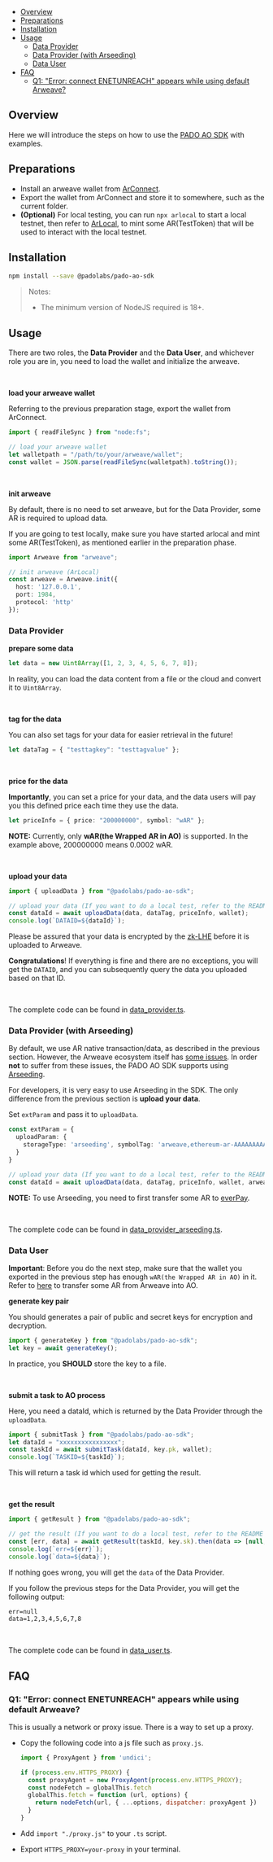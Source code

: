 
- [Overview](#overview)
- [Preparations](#preparations)
- [Installation](#installation)
- [Usage](#usage)
  - [Data Provider](#data-provider)
  - [Data Provider (with Arseeding)](#data-provider-with-arseeding)
  - [Data User](#data-user)
- [FAQ](#faq)
  - [Q1: "Error: connect ENETUNREACH" appears while using default Arweave?](#q1-error-connect-enetunreach-appears-while-using-default-arweave)


## Overview

Here we will introduce the steps on how to use the [PADO AO SDK](https://docs.padolabs.org/ecosystem/ao/sdk) with examples.



## Preparations


- Install an arweave wallet from [ArConnect](https://www.arconnect.io/download).
- Export the wallet from ArConnect and store it to somewhere, such as the current folder.
- **(Optional)** For local testing, you can run `npx arlocal` to start a local testnet, then refer to [ArLocal](https://docs.arconnect.io/developer-tooling/arlocal-devtools), to mint some AR(TestToken) that will be used to interact with the local testnet.


## Installation


```sh
npm install --save @padolabs/pado-ao-sdk
```

> Notes:
>
> - The minimum version of NodeJS required is 18+.


## Usage

There are two roles, the **Data Provider** and the **Data User**, and whichever role you are in, you need to load the wallet and initialize the arweave. 


<br/>

**load your arweave wallet**

Referring to the previous preparation stage, export the wallet from ArConnect.

```ts
import { readFileSync } from "node:fs";

// load your arweave wallet
let walletpath = "/path/to/your/arweave/wallet";
const wallet = JSON.parse(readFileSync(walletpath).toString());
```


<br/>

**init arweave**

By default, there is no need to set arweave, but for the Data Provider, some AR is required to upload data.

If you are going to test locally, make sure you have started arlocal and mint some AR(TestToken), as mentioned earlier in the preparation phase.

```ts
import Arweave from "arweave";

// init arweave (ArLocal)
const arweave = Arweave.init({
  host: '127.0.0.1',
  port: 1984,
  protocol: 'http'
});
```


### Data Provider

**prepare some data**

```ts
let data = new Uint8Array([1, 2, 3, 4, 5, 6, 7, 8]);
```
In reality, you can load the data content from a file or the cloud and convert it to `Uint8Array`.

<br/>

**tag for the data**

You can also set tags for your data for easier retrieval in the future!

```ts
let dataTag = { "testtagkey": "testtagvalue" };
```

<br/>

**price for the data**

**Importantly**, you can set a price for your data, and the data users will pay you this defined price each time they use the data.

```ts
let priceInfo = { price: "200000000", symbol: "wAR" };
```

**NOTE:** Currently, only **wAR(the Wrapped AR in AO)** is supported. In the example above, 200000000 means 0.0002 wAR.


<br/>

**upload your data**

```ts
import { uploadData } from "@padolabs/pado-ao-sdk";

// upload your data (If you want to do a local test, refer to the README to initialize arweave and then pass it to uploadData)
const dataId = await uploadData(data, dataTag, priceInfo, wallet);
console.log(`DATAID=${dataId}`);
```

Please be assured that your data is encrypted by the [zk-LHE](https://github.com/pado-labs/threshold-zk-LHE) before it is uploaded to Arweave.

**Congratulations**! If everything is fine and there are no exceptions, you will get the `DATAID`, and you can subsequently query the data you uploaded based on that ID.

<br/>

The complete code can be found in [data_provider.ts](https://github.com/pado-labs/pado-ao-sdk/blob/main/src/demo/data_provider.ts).


### Data Provider (with Arseeding)

By default, we use AR native transaction/data, as described in the previous section. However, the Arweave ecosystem itself has [some issues](https://web3infra.dev/docs/arseeding/introduction/lightNode/#why-we-need-arseeding). In order **not** to suffer from these issues, the PADO AO SDK supports using [Arseeding](https://web3infra.dev/docs/arseeding/introduction/lightNode).

For developers, it is very easy to use Arseeding in the SDK. The only difference from the previous section is **upload your data**.


Set `extParam` and pass it to `uploadData`.

```ts
const extParam = {
  uploadParam: {
    storageType: 'arseeding', symbolTag: 'arweave,ethereum-ar-AAAAAAAAAAAAAAAAAAAAAAAAAAAAAAAAAAAAAAAAAAA,0x4fadc7a98f2dc96510e42dd1a74141eeae0c1543'
  }
}

// upload your data (If you want to do a local test, refer to the README to initialize arweave and then pass it to uploadData)
const dataId = await uploadData(data, dataTag, priceInfo, wallet, arweave, extParam);
```

**NOTE:** To use Arseeding, you need to first transfer some AR to [everPay](https://app.everpay.io/).



<br/>

The complete code can be found in [data_provider_arseeding.ts](https://github.com/pado-labs/pado-ao-sdk/blob/main/src/demo/data_provider_arseeding.ts).



### Data User

**Important**: Before you do the next step, make sure that the wallet you exported in the previous step has enough `wAR(the Wrapped AR in AO)` in it. Refer to [here](https://aox.xyz/#/beta) to transfer some AR from Arweave into AO.

**generate key pair**

You should generates a pair of public and secret keys for encryption and decryption.

```ts
import { generateKey } from "@padolabs/pado-ao-sdk";
let key = await generateKey();
```
In practice, you **SHOULD** store the key to a file.

<br/>

**submit a task to AO process**

Here, you need a dataId, which is returned by the Data Provider through the `uploadData`.

```ts
import { submitTask } from "@padolabs/pado-ao-sdk";
let dataId = "xxxxxxxxxxxxxxxx";
const taskId = await submitTask(dataId, key.pk, wallet);
console.log(`TASKID=${taskId}`);
```

This will return a task id which used for getting the result.


<br/>

**get the result**

```ts
import { getResult } from "@padolabs/pado-ao-sdk";

// get the result (If you want to do a local test, refer to the README to initialize arweave and then pass it to getResult)
const [err, data] = await getResult(taskId, key.sk).then(data => [null, data]).catch(err => [err, null]);
console.log(`err=${err}`);
console.log(`data=${data}`);
```

If nothing goes wrong, you will get the `data` of the Data Provider.

If you follow the previous steps for the Data Provider, you will get the following output:

```txt
err=null
data=1,2,3,4,5,6,7,8
```

<br/>

The complete code can be found in [data_user.ts](https://github.com/pado-labs/pado-ao-sdk/blob/main/src/demo/data_user.ts).


## FAQ

### Q1: "Error: connect ENETUNREACH" appears while using default Arweave?

This is usually a network or proxy issue. There is a way to set up a proxy.

- Copy the following code into a js file such as `proxy.js`.

  ```js
  import { ProxyAgent } from 'undici';

  if (process.env.HTTPS_PROXY) {
    const proxyAgent = new ProxyAgent(process.env.HTTPS_PROXY);
    const nodeFetch = globalThis.fetch
    globalThis.fetch = function (url, options) {
      return nodeFetch(url, { ...options, dispatcher: proxyAgent })
    }
  }
  ```
- Add `import "./proxy.js"` to your `.ts` script.
- Export `HTTPS_PROXY=your-proxy` in your terminal.

